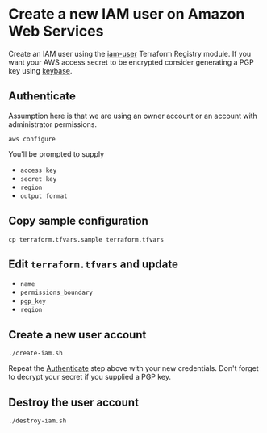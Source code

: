 # Create a new IAM user on Amazon Web Services

Create an IAM user using the [iam-user](https://registry.terraform.io/modules/terraform-aws-modules/iam/aws/2.10.0/submodules/iam-user) Terraform Registry module.  If you want your AWS access secret to be encrypted consider generating a PGP key using [keybase](https://dev.to/shermisaurus/tooling-saturdays-1-setting-and-using-gpg-public-encryption-keys-with-keybase-io-1onj).

## Authenticate

Assumption here is that we are using an owner account or an account with administrator permissions.

```
aws configure
```

You'll be prompted to supply

* `access key`
* `secret key`
* `region`
* `output format`

## Copy sample configuration

```
cp terraform.tfvars.sample terraform.tfvars
```

## Edit `terraform.tfvars` and update

* `name`
* `permissions_boundary`
* `pgp_key`
* `region`


## Create a new user account

```
./create-iam.sh
```

Repeat the [Authenticate](#authenticate) step above with your new credentials. Don't forget to decrypt your secret if you supplied a PGP key.

## Destroy the user account

```
./destroy-iam.sh
```
